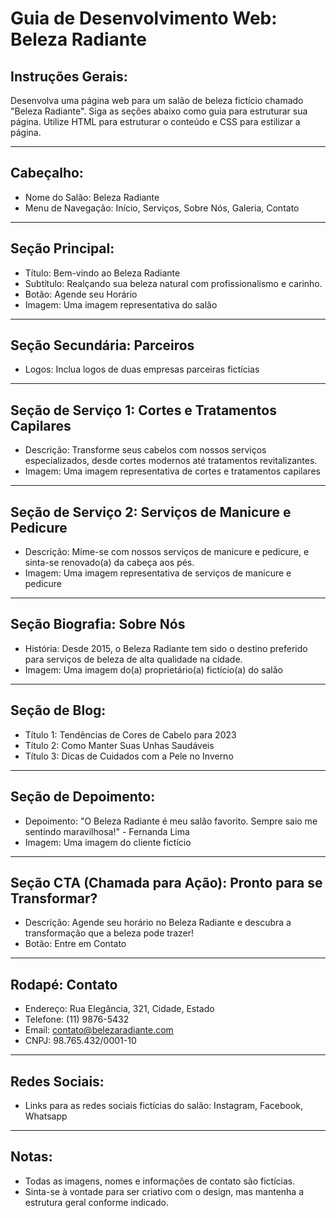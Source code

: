 # Guia de Desenvolvimento Web: Beleza Radiante

## Instruções Gerais:
Desenvolva uma página web para um salão de beleza fictício chamado "Beleza Radiante". Siga as seções abaixo como guia para estruturar sua página. Utilize HTML para estruturar o conteúdo e CSS para estilizar a página.

---

## Cabeçalho:
- Nome do Salão: Beleza Radiante
- Menu de Navegação: Início, Serviços, Sobre Nós, Galeria, Contato

---

## Seção Principal:
- Título: Bem-vindo ao Beleza Radiante
- Subtítulo: Realçando sua beleza natural com profissionalismo e carinho.
- Botão: Agende seu Horário
- Imagem: Uma imagem representativa do salão

---

## Seção Secundária: Parceiros
- Logos: Inclua logos de duas empresas parceiras fictícias

---

## Seção de Serviço 1: Cortes e Tratamentos Capilares
- Descrição: Transforme seus cabelos com nossos serviços especializados, desde cortes modernos até tratamentos revitalizantes.
- Imagem: Uma imagem representativa de cortes e tratamentos capilares

---

## Seção de Serviço 2: Serviços de Manicure e Pedicure
- Descrição: Mime-se com nossos serviços de manicure e pedicure, e sinta-se renovado(a) da cabeça aos pés.
- Imagem: Uma imagem representativa de serviços de manicure e pedicure

---

## Seção Biografia: Sobre Nós
- História: Desde 2015, o Beleza Radiante tem sido o destino preferido para serviços de beleza de alta qualidade na cidade.
- Imagem: Uma imagem do(a) proprietário(a) fictício(a) do salão

---

## Seção de Blog:
- Título 1: Tendências de Cores de Cabelo para 2023
- Título 2: Como Manter Suas Unhas Saudáveis
- Título 3: Dicas de Cuidados com a Pele no Inverno

---

## Seção de Depoimento:
- Depoimento: "O Beleza Radiante é meu salão favorito. Sempre saio me sentindo maravilhosa!" - Fernanda Lima
- Imagem: Uma imagem do cliente fictício

---

## Seção CTA (Chamada para Ação): Pronto para se Transformar?
- Descrição: Agende seu horário no Beleza Radiante e descubra a transformação que a beleza pode trazer!
- Botão: Entre em Contato

---

## Rodapé: Contato
- Endereço: Rua Elegância, 321, Cidade, Estado
- Telefone: (11) 9876-5432
- Email: contato@belezaradiante.com
- CNPJ: 98.765.432/0001-10

---

## Redes Sociais:
- Links para as redes sociais fictícias do salão: Instagram, Facebook, Whatsapp

---

## Notas:
- Todas as imagens, nomes e informações de contato são fictícias.
- Sinta-se à vontade para ser criativo com o design, mas mantenha a estrutura geral conforme indicado.
